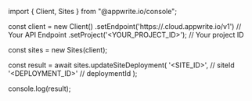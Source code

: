 import { Client, Sites } from "@appwrite.io/console";

const client = new Client()
    .setEndpoint('https://<REGION>.cloud.appwrite.io/v1') // Your API Endpoint
    .setProject('<YOUR_PROJECT_ID>'); // Your project ID

const sites = new Sites(client);

const result = await sites.updateSiteDeployment(
    '<SITE_ID>', // siteId
    '<DEPLOYMENT_ID>' // deploymentId
);

console.log(result);
